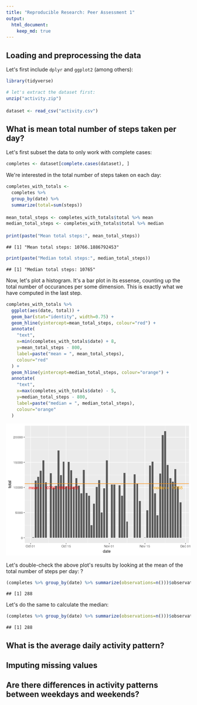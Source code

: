 ```yaml
---
title: "Reproducible Research: Peer Assessment 1"
output: 
  html_document:
    keep_md: true
---
```


## Loading and preprocessing the data

Let's first include `dplyr` and `ggplot2` (among others):


```r
library(tidyverse)
```


```r
# let's extract the dataset first:
unzip("activity.zip")

dataset <- read_csv("activity.csv")
```

## What is mean total number of steps taken per day?

Let's first subset the data to only work with complete cases:


```r
completes <- dataset[complete.cases(dataset), ]
```

We're interested in the total number of steps taken on each day:


```r
completes_with_totals <-
  completes %>%
  group_by(date) %>%
  summarize(total=sum(steps))

mean_total_steps <- completes_with_totals$total %>% mean
median_total_steps <- completes_with_totals$total %>% median

print(paste("Mean total steps:", mean_total_steps))
```

```
## [1] "Mean total steps: 10766.1886792453"
```

```r
print(paste("Median total steps:", median_total_steps))
```

```
## [1] "Median total steps: 10765"
```

Now, let's plot a histogram. It's a bar plot in its essense, counting up the total number of occurances per some dimension. This is exactly what we have computed in the last step.


```r
completes_with_totals %>%
  ggplot(aes(date, total)) +
  geom_bar(stat="identity", width=0.75) +
  geom_hline(yintercept=mean_total_steps, colour="red") +
  annotate(
    "text",
    x=min(completes_with_totals$date) + 8,
    y=mean_total_steps - 800,
    label=paste("mean = ", mean_total_steps),
    colour="red"
  ) +
  geom_hline(yintercept=median_total_steps, colour="orange") +
  annotate(
    "text",
    x=max(completes_with_totals$date) - 5,
    y=median_total_steps - 800,
    label=paste("median = ", median_total_steps),
    colour="orange"
  )
```

![](PA1_template_files/figure-html/unnamed-chunk-5-1.png)<!-- -->

Let's double-check the above plot's results by looking at the mean of the total number of steps per day:
?

```r
(completes %>% group_by(date) %>% summarize(observations=n()))$observations %>% mean()
```

```
## [1] 288
```

Let's do the same to calculate the median:


```r
(completes %>% group_by(date) %>% summarize(observations=n()))$observations %>% median()
```

```
## [1] 288
```

## What is the average daily activity pattern?



## Imputing missing values



## Are there differences in activity patterns between weekdays and weekends?
